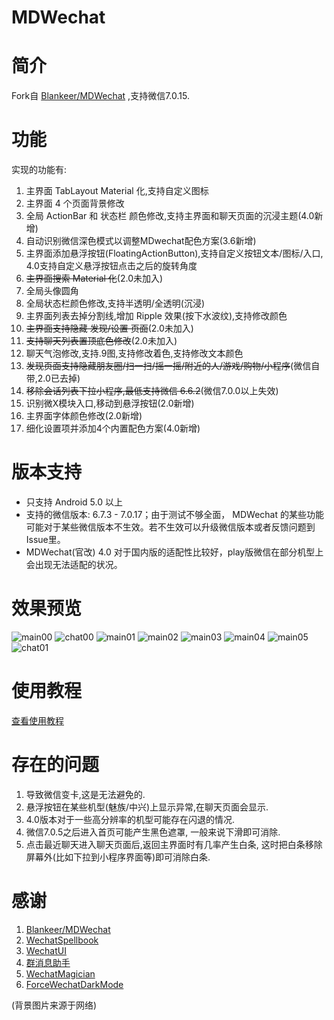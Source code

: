 MDWechat
====
# 简介
 Fork自 [Blankeer/MDWechat](https://github.com/Blankeer/MDWechat) ,支持微信7.0.15.

# 功能
实现的功能有:
1. 主界面 TabLayout Material 化,支持自定义图标
2. 主界面 4 个页面背景修改
3. 全局 ActionBar 和 状态栏 颜色修改,支持主界面和聊天页面的沉浸主题(4.0新增)
4. 自动识别微信深色模式以调整MDwechat配色方案(3.6新增)
5. 主界面添加悬浮按钮(FloatingActionButton),支持自定义按钮文本/图标/入口, 4.0支持自定义悬浮按钮点击之后的旋转角度
6. ~~主界面搜索 Material 化~~(2.0未加入)
7. 全局头像圆角
8. 全局状态栏颜色修改,支持半透明/全透明(沉浸)
9. 主界面列表去掉分割线,增加 Ripple 效果(按下水波纹),支持修改颜色
10. ~~主界面支持隐藏 发现/设置 页面~~(2.0未加入)
11. ~~支持聊天列表置顶底色修改~~(2.0未加入)
12. 聊天气泡修改,支持.9图,支持修改着色,支持修改文本颜色
13. ~~发现页面支持隐藏朋友圈/扫一扫/摇一摇/附近的人/游戏/购物/小程序~~(微信自带,2.0已去掉)
14. ~~移除会话列表下拉小程序,最低支持微信 6.6.2~~(微信7.0.0以上失效)
15. 识别微X模块入口,移动到悬浮按钮(2.0新增)
16. 主界面字体颜色修改(2.0新增)
17. 细化设置项并添加4个内置配色方案(4.0新增)

# 版本支持
- 只支持 Android 5.0 以上
- 支持的微信版本: 6.7.3 - 7.0.17；由于测试不够全面， MDWechat 的某些功能可能对于某些微信版本不生效。若不生效可以升级微信版本或者反馈问题到Issue里。
- MDWechat(官改) 4.0 对于国内版的适配性比较好，play版微信在部分机型上会出现无法适配的状况。

# 效果预览
![main00](https://gitee.com/JoshCai/MDWechat/raw/v4.0/image/main00.png)
![chat00](https://gitee.com/JoshCai/MDWechat/raw/v4.0/image/chat00.png)
![main01](https://gitee.com/JoshCai/MDWechat/raw/v4.0/image/main01.png)
![main02](https://gitee.com/JoshCai/MDWechat/raw/v4.0/image/main02.png)
![main03](https://gitee.com/JoshCai/MDWechat/raw/v4.0/image/main03.png)
![main04](https://gitee.com/JoshCai/MDWechat/raw/v4.0/image/main04.png)
![main05](https://gitee.com/JoshCai/MDWechat/raw/v4.0/image/main05.png)
![chat01](https://gitee.com/JoshCai/MDWechat/raw/v4.0/image/chat01.png)

# 使用教程
[查看使用教程](https://gitee.com/JoshCai/MDWechat/wikis/?sort_id=2158198)

# 存在的问题
1. 导致微信变卡,这是无法避免的.
2. 悬浮按钮在某些机型(魅族/中兴)上显示异常,在聊天页面会显示.
3. 4.0版本对于一些高分辨率的机型可能存在闪退的情况.
4. 微信7.0.5之后进入首页可能产生黑色遮罩, 一般来说下滑即可消除.
5. 点击最近聊天进入聊天页面后,返回主界面时有几率产生白条, 这时把白条移除屏幕外(比如下拉到小程序界面等)即可消除白条.

# 感谢
1. [Blankeer/MDWechat](https://github.com/Blankeer/MDWechat)
2. [WechatSpellbook](https://github.com/Gh0u1L5/WechatSpellbook)
3. [WechatUI](https://www.coolapk.com/apk/ce.hesh.wechatUI)
4. [群消息助手](https://github.com/zhudongya123/WechatChatroomHelper)
5. [WechatMagician](https://github.com/Gh0u1L5/WechatMagician)
6. [ForceWechatDarkMode](https://github.com/chouqibao/ForceWechatDarkMode)

(背景图片来源于网络)


